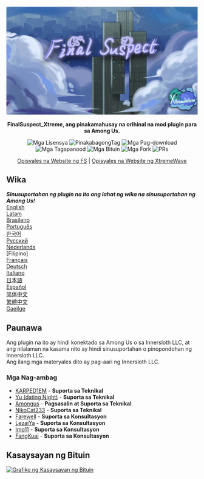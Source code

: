 ﻿<div align="center">

![FS-XW](Assets/LogoWithTeam.png)

**FinalSuspect_Xtreme, ang pinakamahusay na orihinal na mod plugin para sa Among Us.**

<img src="https://badgen.net/github/license/XtremeWave/FinalSuspect_Xtreme" alt="Mga Lisensya">
<img src="https://badgen.net/github/tag/XtremeWave/FinalSuspect_Xtreme" alt="PinakabagongTag">
<img src="https://badgen.net/github/assets-dl/XtremeWave/FinalSuspect_Xtreme" alt="Mga Pag-download">
<img src="https://badgen.net/github/watchers/XtremeWave/FinalSuspect_Xtreme" alt="Mga Tagapanood">
<img src="https://badgen.net/github/stars/XtremeWave/FinalSuspect_Xtreme" alt="Mga Bituin">
<img src="https://badgen.net/github/forks/XtremeWave/FinalSuspect_Xtreme" alt="Mga Fork">
<img src="https://badgen.net/github/prs/XtremeWave/FinalSuspect_Xtreme" alt="PRs">

[Opisyales na Website ng FS](https://fsusx.top.cc) | [Opisyales na Website ng XtremeWave](https://www.xtreme.net.cn)

</div>

## Wika
***Sinusuportahan ng plugin na ito ang lahat ng wika na sinusuportahan ng Among Us!***<br>
[English](README.md) <br>
[Latam](README_es_LA.md)<br>
[Brasileiro](README_pt_BR.md)<br>
[Português](README_pt.md)<br>
[한국어](README_ko.md)<br>
[Русский](README_ru.md)<br>
[Nederlands](README_nl.md)<br>
[Filipino]<br>
[Français](README_fr.md)<br>
[Deutsch](README_de.md)<br>
[Italiano](README_it.md)<br>
[日本語](README_ja.md)<br>
[Español](README_es.md)<br>
[简体中文](README_zh.md)<br>
[繁體中文](README_zh_CHT.md)<br>
[Gaeilge](README_ga.md)<br>

## Paunawa
Ang plugin na ito ay hindi konektado sa Among Us o sa Innersloth LLC, at ang nilalaman na kasama nito ay hindi sinusuportahan o pinopondohan ng Innersloth LLC.<br>
Ang ilang mga materyales dito ay pag-aari ng Innersloth LLC.

### Mga Nag-ambag
 - [KARPED1EM](https://github.com/KARPED1EM) - **Suporta sa Teknikal**
 - [Yu (dating Night)](https://github.com/Night-GUA) - **Suporta sa Teknikal**
 - [Amongus](https://github.com/XiezibanWrite) - **Pagsasalin at Suporta sa Teknikal**
 - [NikoCat233](https://github.com/NikoCat233) - **Suporta sa Teknikal**
 - [Farewell](https://github.com/ksduye) - **Suporta sa Konsultasyon**
 - [LezaiYa](https://github.com/LezaiYa1) - **Suporta sa Konsultasyon**
 - [Imp11](https://github.com/dabao40) - **Suporta sa Konsultasyon**
 - [FangKuai](https://github.com/FangKuaiYa) - **Suporta sa Konsultasyon**

## Kasaysayan ng Bituin
[![Grafiko ng Kasaysayan ng Bituin](https://api.star-history.com/svg?repos=XtremeWave/FinalSuspect_Xtreme&type=Date)](https://star-history.com/#XtremeWave/FinalSuspect_Xtreme&Date)
